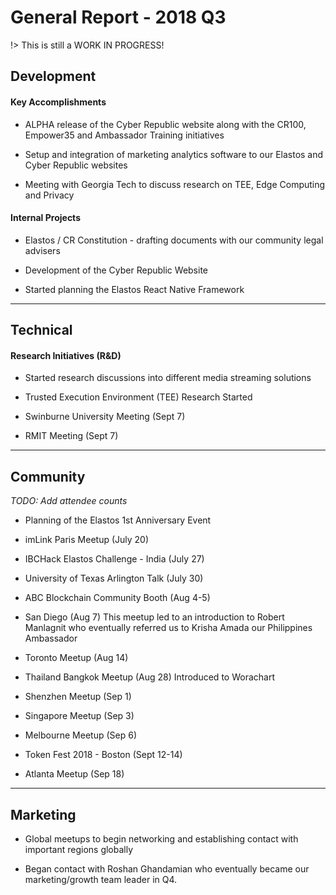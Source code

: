 
# General Report - 2018 Q3

!> This is still a WORK IN PROGRESS!

## Development

#### Key Accomplishments

- ALPHA release of the Cyber Republic website along with the CR100, Empower35 and Ambassador Training initiatives

- Setup and integration of marketing analytics software to our Elastos and Cyber Republic websites

- Meeting with Georgia Tech to discuss research on TEE, Edge Computing and Privacy

#### Internal Projects

- Elastos / CR Constitution - drafting documents with our community legal advisers

- Development of the Cyber Republic Website

- Started planning the Elastos React Native Framework

---

## Technical

#### Research Initiatives (R&D)

- Started research discussions into different media streaming solutions

- Trusted Execution Environment (TEE) Research Started

- Swinburne University Meeting (Sept 7)

- RMIT Meeting (Sept 7)

---

## Community

*TODO: Add attendee counts*

- Planning of the Elastos 1st Anniversary Event

- imLink Paris Meetup (July 20)

- IBCHack Elastos Challenge - India (July 27)

- University of Texas Arlington Talk (July 30)

- ABC Blockchain Community Booth (Aug 4-5)

- San Diego (Aug 7)
This meetup led to an introduction to Robert Manlagnit who eventually referred us to Krisha Amada our Philippines Ambassador

- Toronto Meetup (Aug 14)

- Thailand Bangkok Meetup (Aug 28)
Introduced to Worachart

- Shenzhen Meetup (Sep 1)

- Singapore Meetup (Sep 3)

- Melbourne Meetup (Sep 6)

- Token Fest 2018 - Boston (Sept 12-14)

- Atlanta Meetup (Sep 18)

---

## Marketing

- Global meetups to begin networking and establishing contact with important regions globally

- Began contact with Roshan Ghandamian who eventually became our marketing/growth team leader in Q4.


